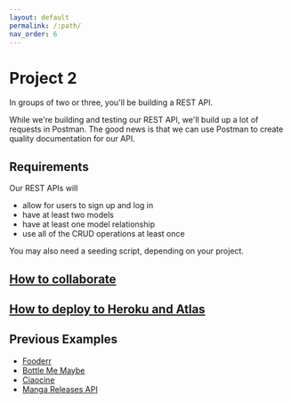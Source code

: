 ```yaml
---
layout: default
permalink: /:path/
nav_order: 6
---
```


# Project 2

In groups of two or three, you'll be building a REST API.

While we're building and testing our REST API,
we'll build up a lot of requests in Postman.
The good news is that we can use Postman to create
quality documentation for our API.

## Requirements

Our REST APIs will

- allow for users to sign up and log in
- have at least two models
- have at least one model relationship
- use all of the CRUD operations at least once

You may also need a seeding script, depending on your project.

## [How to collaborate](collaboration-101.md)

## [How to deploy to Heroku and Atlas](deploy.md)

## Previous Examples

- [Fooderr][fooderr docs]
- [Bottle Me Maybe][bottle me maybe docs]
- [Ciaocine][ciaocine docs]
- [Manga Releases API][manga releases docs]

[manga releases docs]: https://documenter.getpostman.com/view/21225621/UzBjs8Hf
[bottle me maybe docs]: https://documenter.getpostman.com/view/21234692/VUqoQyU1
[fooderr docs]: https://documenter.getpostman.com/view/21219252/UzBiPULQ
[ciaocine docs]: https://documenter.getpostman.com/view/17470638/UyxnD4Kh
